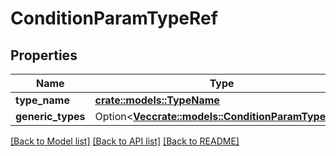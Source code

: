 # ConditionParamTypeRef

## Properties

Name | Type | Description | Notes
------------ | ------------- | ------------- | -------------
**type_name** | [**crate::models::TypeName**](TypeName.md) |  | 
**generic_types** | Option<[**Vec<crate::models::ConditionParamTypeRef>**](ConditionParamTypeRef.md)> |  | [optional]

[[Back to Model list]](../README.md#documentation-for-models) [[Back to API list]](../README.md#documentation-for-api-endpoints) [[Back to README]](../README.md)


